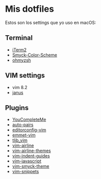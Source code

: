 # Mis dotfiles
Estos son los settings que yo uso en macOS:

## Terminal
* [iTerm2](https://www.iterm2.com)
* [Smyck-Color-Scheme](https://github.com/hukl/Smyck-Color-Scheme)
* [ohmyzsh
](https://github.com/robbyrussell/oh-my-zsh)

## VIM settings
* vim 8.2
* [janus](https://github.com/carlhuda/janus)

## Plugins
* [YouCompleteMe](https://github.com/ycm-core/YouCompleteMe)
* [auto-pairs](https://github.com/jiangmiao/auto-pairs)
* [editorconfig-vim](https://github.com/editorconfig/editorconfig-vim.git)
* [emmet-vim](https://github.com/mattn/emmet-vim.git)
* [tlib_vim](https://github.com/tomtom/tlib_vim)
* [vim-airline](https://github.com/vim-airline/vim-airline.git)
* [vim-airline-themes](https://github.com/vim-airline/vim-airline-themes.git)
* [vim-indent-guides](https://github.com/nathanaelkane/vim-indent-guides)
* [vim-javascript](https://github.com/pangloss/vim-javascript)
* [vim-smyck-theme](https://github.com/montalvomiguelo/vim-smyck-theme.git)
* [vim-snippets](https://github.com/honza/vim-snippets)

